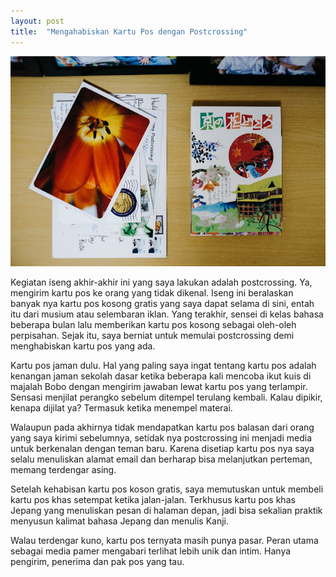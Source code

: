 ```yaml
---
layout: post
title:  "Mengahabiskan Kartu Pos dengan Postcrossing"
---
```


![20180415_01](/images/20180415_01.JPG)

Kegiatan iseng akhir-akhir ini yang saya lakukan adalah postcrossing. Ya, mengirim kartu pos ke orang yang tidak dikenal. Iseng ini beralaskan banyak nya kartu pos kosong gratis yang saya dapat selama di sini, entah itu dari musium atau selembaran iklan. Yang terakhir, sensei di kelas bahasa beberapa bulan lalu memberikan kartu pos kosong sebagai oleh-oleh perpisahan. Sejak itu, saya berniat untuk memulai postcrossing demi menghabiskan kartu pos yang ada.

Kartu pos jaman dulu. Hal yang paling saya ingat tentang kartu pos adalah kenangan jaman sekolah dasar ketika beberapa kali mencoba ikut kuis di majalah Bobo dengan mengirim jawaban lewat kartu pos yang terlampir. Sensasi menjilat perangko sebelum ditempel terulang kembali. Kalau dipikir, kenapa dijilat ya? Termasuk ketika menempel materai.

Walaupun pada akhirnya tidak mendapatkan kartu pos balasan dari orang yang saya kirimi sebelumnya, setidak nya postcrossing ini menjadi media untuk berkenalan dengan teman baru. Karena disetiap kartu pos nya saya selalu menuliskan alamat email dan berharap bisa melanjutkan perteman, memang terdengar asing.

Setelah kehabisan kartu pos koson gratis, saya memutuskan untuk membeli kartu pos khas setempat ketika jalan-jalan. Terkhusus kartu pos khas Jepang yang menuliskan pesan di halaman depan, jadi bisa sekalian praktik menyusun kalimat bahasa Jepang dan menulis Kanji.

Walau terdengar kuno, kartu pos ternyata masih punya pasar. Peran utama sebagai media pamer mengabari terlihat lebih unik dan intim. Hanya pengirim, penerima dan pak pos yang tau.
